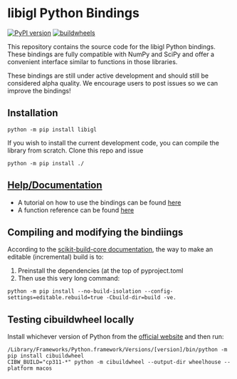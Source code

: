 # libigl Python Bindings
[![PyPI version](https://badge.fury.io/py/libigl.svg)](https://pypi.org/project/libigl/)
[![buildwheels](https://github.com/libigl/libigl-python-bindings/actions/workflows/wheels.yml/badge.svg)](https://github.com/libigl/libigl-python-bindings/actions/workflows/wheels.yml?query=branch%3Amain)


This repository contains the source code for the libigl Python bindings. These bindings are fully compatible with NumPy and SciPy and offer a convenient interface similar to functions in those libraries.

These bindings are still under active development and should still be considered alpha quality. We encourage users to post issues so we can improve the bindings!

## Installation

```
python -m pip install libigl
```

If you wish to install the current development code, you can compile the library from scratch. Clone this repo and issue

```
python -m pip install ./
```


## [Help/Documentation](https://libigl.github.io/libigl-python-bindings/)

* A tutorial on how to use the bindings can be found [here](https://libigl.github.io/libigl-python-bindings/tutorials/)
* A function reference can be found [here](https://libigl.github.io/libigl-python-bindings/igl_docs/)

## Compiling and modifying the bindiings

According to the [scikit-build-core documentation](https://scikit-build-core.readthedocs.io/en/latest/configuration.html#editable-installs), the way to make an editable (incremental) build is to:

 1. Preinstall the dependencies (at the top of pyproject.toml 
 2. Then use this very long command:

```
python -m pip install --no-build-isolation --config-settings=editable.rebuild=true -Cbuild-dir=build -ve.
```

## Testing cibuildwheel locally

Install whichever version of Python from the [official website](https://www.python.org/downloads/) and then run:

    /Library/Frameworks/Python.framework/Versions/[version]/bin/python -m pip install cibuildwheel
    CIBW_BUILD="cp311-*" python -m cibuildwheel --output-dir wheelhouse --platform macos
